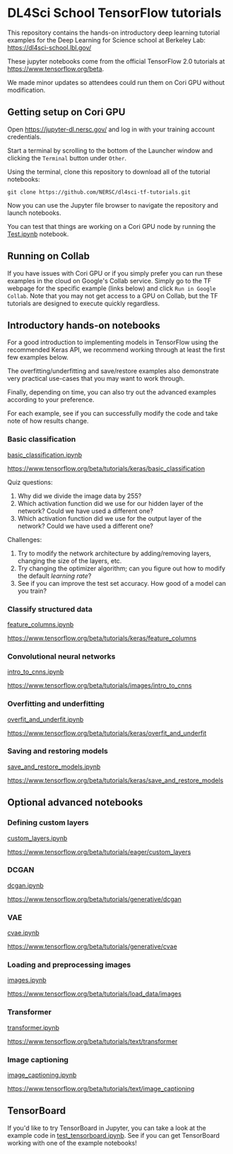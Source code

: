 # DL4Sci School TensorFlow tutorials

This repository contains the hands-on introductory deep learning tutorial examples for the
Deep Learning for Science school at Berkeley Lab: https://dl4sci-school.lbl.gov/

These jupyter notebooks come from the official TensorFlow 2.0 tutorials at
https://www.tensorflow.org/beta.

We made minor updates so attendees could run them on Cori GPU without modification.

## Getting setup on Cori GPU

Open https://jupyter-dl.nersc.gov/ and log in with your training account
credentials.

Start a terminal by scrolling to the bottom of the Launcher window and clicking
the `Terminal` button under `Other`.

Using the terminal, clone this repository to download all of the tutorial
notebooks:

`git clone https://github.com/NERSC/dl4sci-tf-tutorials.git`

Now you can use the Jupyter file browser to navigate the repository and launch
notebooks.

You can test that things are working on a Cori GPU node by running the
[Test.ipynb](Test.ipynb) notebook.

## Running on Collab

If you have issues with Cori GPU or if you simply prefer you can run these
examples in the cloud on Google's Collab service. Simply go to the TF webpage
for the specific example (links below) and click `Run in Google Collab`.
Note that you may not get access to a GPU on Collab, but the TF tutorials are
designed to execute quickly regardless.

## Introductory hands-on notebooks

For a good introduction to implementing models in TensorFlow using the recommended
Keras API, we recommend working through at least the first few examples below.

The overfitting/underfitting and save/restore examples also demonstrate very
practical use-cases that you may want to work through.

Finally, depending on time, you can also try out the advanced examples according
to your preference.

For each example, see if you can successfully modify the code and take note of how results change.

### Basic classification

[basic_classification.ipynb](basic_classification.ipynb)

https://www.tensorflow.org/beta/tutorials/keras/basic_classification

Quiz questions:
1. Why did we divide the image data by 255?
2. Which activation function did we use for our hidden layer of the network? Could we have used a different one?
3. Which activation function did we use for the output layer of the network? Could we have used a different one?

Challenges:
1. Try to modify the network architecture by adding/removing layers, changing the size of the layers, etc.
2. Try changing the optimizer algorithm; can you figure out how to modify the default *learning rate*?
3. See if you can improve the test set accuracy. How good of a model can you train?

### Classify structured data

[feature_columns.ipynb](feature_columns.ipynb)

https://www.tensorflow.org/beta/tutorials/keras/feature_columns

### Convolutional neural networks

[intro_to_cnns.ipynb](intro_to_cnns.ipynb)

https://www.tensorflow.org/beta/tutorials/images/intro_to_cnns

### Overfitting and underfitting

[overfit_and_underfit.ipynb](overfit_and_underfit.ipynb)

https://www.tensorflow.org/beta/tutorials/keras/overfit_and_underfit

### Saving and restoring models

[save_and_restore_models.ipynb](save_and_restore_models.ipynb)

https://www.tensorflow.org/beta/tutorials/keras/save_and_restore_models

## Optional advanced notebooks

### Defining custom layers

[custom_layers.ipynb](custom_layers.ipynb)

https://www.tensorflow.org/beta/tutorials/eager/custom_layers

### DCGAN

[dcgan.ipynb](dcgan.ipynb)

https://www.tensorflow.org/beta/tutorials/generative/dcgan

### VAE

[cvae.ipynb](cvae.ipynb)

https://www.tensorflow.org/beta/tutorials/generative/cvae

### Loading and preprocessing images

[images.ipynb](images.ipynb)

https://www.tensorflow.org/beta/tutorials/load_data/images

### Transformer

[transformer.ipynb](transformer.ipynb)

https://www.tensorflow.org/beta/tutorials/text/transformer

### Image captioning

[image_captioning.ipynb](image_captioning.ipynb)

https://www.tensorflow.org/beta/tutorials/text/image_captioning

## TensorBoard

If you'd like to try TensorBoard in Jupyter, you can take a look at the example
code in [test_tensorboard.ipynb](test_tensorboard.ipynb). See if you can get
TensorBoard working with one of the example notebooks!